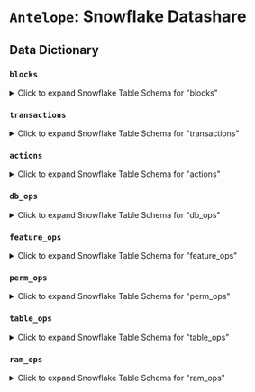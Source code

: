 # `Antelope`: Snowflake Datashare

## Data Dictionary

### `blocks`

<details>
<summary>Click to expand Snowflake Table Schema for "blocks"</summary>

| Column Name                         | Data Type           | Description                                                                    |
| ----------------------------------- | ------------------- | ------------------------------------------------------------------------------ |
| time                                | TIMESTAMP_NTZ(3)    | Timestamp indicating when this block was created.                              |
| number                              | NUMBER(38,0)        | Sequential number of the block in the blockchain.                              |
| date                                | DATE                | Calendar date associated with the block.                                       |
| hash                                | VARCHAR             | Unique identifier (hash) of the block.                                         |
| parent_hash                         | VARCHAR             | Hash of the parent block, linking this block to its predecessor.               |
| producer                            | VARCHAR             | Name of the producer responsible for creating this block.                      |
| confirmed                           | NUMBER(10,0)        | Number of confirmations for this block.                                        |
| schedule_version                    | NUMBER(10,0)        | Version of the block producer schedule in effect.                              |
| version                             | NUMBER(10,0)        | Version of the block as defined by the protocol.                               |
| producer_signature                  | VARCHAR             | Signature of the producer who created this block.                              |
| dpos_proposed_irreversible_blocknum | NUMBER(10,0)        | Last block number proposed as irreversible by delegated proof of stake (DPoS). |
| dpos_irreversible_blocknum          | NUMBER(10,0)        | Last block number considered irreversible by DPoS consensus.                   |
| transaction_mroot                   | VARCHAR             | Merkle root of all transactions in this block.                                 |
| action_mroot                        | VARCHAR             | Merkle root of all actions in this block.                                      |
| blockroot_merkle_active_nodes       | ARRAY<VARCHAR>      | List of active nodes in the blockroot Merkle tree.                             |
| blockroot_merkle_node_count         | NUMBER(10,0)        | Number of nodes in the blockroot Merkle tree.                                  |
| action_mroot_savanna                | VARCHAR             | Secondary Merkle root for actions, specific to the "Savanna" protocol.         |
| block_signing_key                   | VARCHAR             | Block signing key used by the producer.                                        |
| confirm_count                       | ARRAY<NUMBER(10,0)> | Count of confirmations received from other producers for this block.           |
| size                                | NUMBER(38,0)        | Size of the block in bytes.                                                    |
| total_transactions                  | NUMBER(38,0)        | Total number of transactions included in this block.                           |
| successful_transactions             | NUMBER(38,0)        | Number of successfully processed transactions in this block.                   |
| failed_transactions                 | NUMBER(38,0)        | Number of failed transactions in this block.                                   |
| total_actions                       | NUMBER(38,0)        | Total number of actions included in this block.                                |
| total_db_ops                        | NUMBER(38,0)        | Total number of database operations executed in this block.                    |

</details>


### `transactions`

<details>
<summary>Click to expand Snowflake Table Schema for "transactions"</summary>


| Column Name              | Data Type           | Description                                                                   |
| ------------------------ | ------------------- | ----------------------------------------------------------------------------- |
| block_time               | TIMESTAMP_NTZ(3)    | Timestamp indicating when the block containing this transaction was created.  |
| block_number             | NUMBER(38,0)        | Sequential number of the block in the blockchain containing this transaction. |
| block_hash               | VARCHAR             | Unique identifier (hash) of the block containing this transaction.            |
| block_date               | DATE                | Calendar date associated with the block containing this transaction.          |
| hash                     | VARCHAR             | Unique identifier (hash) of the transaction.                                  |
| index                    | NUMBER(38,0)        | Index of the transaction within the block.                                    |
| elapsed                  | NUMBER(38,0)        | Time elapsed during the execution of the transaction in microseconds.         |
| net_usage                | NUMBER(38,0)        | Net bandwidth usage of the transaction in bytes.                              |
| scheduled                | BOOLEAN             | Indicates whether the transaction was scheduled or not.                       |
| cpu_usage_micro_seconds  | NUMBER(10,0)        | CPU time used by the transaction in microseconds.                             |
| net_usage_words          | NUMBER(10,0)        | Net bandwidth usage of the transaction in 64-bit words.                       |
| status                   | VARCHAR             | Status of the transaction as a string (e.g., "executed", "failed").           |
| status_code              | NUMBER(10,0)        | Numeric code representing the status of the transaction.                      |
| success                  | BOOLEAN             | Indicates whether the transaction was successfully executed.                  |
| transaction_mroot        | VARCHAR             | Merkle root of the transaction.                                               |
| creator_action_indexes   | ARRAY<NUMBER(10,0)> | List of indexes for actions created by this transaction.                      |
| execution_action_indexes | ARRAY<NUMBER(10,0)> | List of indexes for actions executed by this transaction.                     |

</details>

### `actions`

<details>
<summary>Click to expand Snowflake Table Schema for "actions"</summary>

| Column Name                                | Data Type           | Description                                                                    |
| ------------------------------------------ | ------------------- | ------------------------------------------------------------------------------ |
| block_time                                 | TIMESTAMP_NTZ(3)    | Timestamp indicating when the block containing this action was created.        |
| block_number                               | NUMBER(38,0)        | Sequential number of the block in the blockchain containing this action.       |
| block_hash                                 | VARCHAR             | Unique identifier (hash) of the block containing this action.                  |
| block_date                                 | DATE                | Calendar date associated with the block containing this action.                |
| tx_hash                                    | VARCHAR             | Unique identifier (hash) of the transaction containing this action.            |
| tx_success                                 | BOOLEAN             | Indicates whether the transaction containing this action was successful.       |
| abi_sequence                               | NUMBER(38,0)        | Sequence number of the ABI (Application Binary Interface).                     |
| code_sequence                              | NUMBER(38,0)        | Sequence number of the code associated with this action.                       |
| digest                                     | VARCHAR             | Digest hash of the action receipt.                                             |
| global_sequence                            | NUMBER(38,0)        | Global sequence number for the action across the blockchain.                   |
| receipt_receiver                           | VARCHAR             | Account name that received the action.                                         |
| recv_sequence                              | NUMBER(38,0)        | Sequence number of the received action for the receiver.                       |
| auth_sequence                              | ARRAY<NUMBER(38,0)> | Sequence numbers for each authorizer of the action.                            |
| auth_sequence_account_name                 | ARRAY<VARCHAR>      | Account names of the authorizers corresponding to `auth_sequence`.             |
| account                                    | VARCHAR             | Name of the account that performed the action.                                 |
| name                                       | VARCHAR             | Name of the action (e.g., "transfer").                                         |
| json_data                                  | VARCHAR             | JSON representation of the action's data.                                      |
| raw_data                                   | VARCHAR             | Raw hex representation of the action's data.                                   |
| index                                      | NUMBER(10,0)        | Index of the action within the transaction.                                    |
| action_ordinal                             | NUMBER(10,0)        | Ordinal position of the action within the transaction.                         |
| receiver                                   | VARCHAR             | Account name that received the action.                                         |
| context_free                               | BOOLEAN             | Indicates whether the action is context-free (does not require authorization). |
| elapsed                                    | NUMBER(38,0)        | Time elapsed during the execution of the action in microseconds.               |
| console                                    | VARCHAR             | Console output produced by the action during execution.                        |
| raw_return_value                           | VARCHAR             | Raw representation of the action's return value.                               |
| json_return_value                          | VARCHAR             | JSON representation of the action's return value.                              |
| creator_action_ordinal                     | NUMBER(10,0)        | Ordinal position of the action that created this action, if applicable.        |
| closest_unnotified_ancestor_action_ordinal | NUMBER(10,0)        | Ordinal position of the closest ancestor action not notified by this action.   |
| action_mroot                               | VARCHAR             | Merkle root of the actions in this block.                                      |
| account_ram_deltas_account                 | ARRAY<VARCHAR>      | Account names associated with RAM deltas for this action.                      |
| account_ram_deltas                         | ARRAY<NUMBER(38,0)> | Amounts of RAM (in bytes) added or removed for each account.                   |

</details>

### `db_ops`

<details>
<summary>Click to expand Snowflake Table Schema for "db_ops"</summary>

| Column Name    | Data Type        | Description                                                                         |
| -------------- | ---------------- | ----------------------------------------------------------------------------------- |
| block_time     | TIMESTAMP_NTZ(3) | Timestamp indicating when the block containing this database operation was created. |
| block_number   | NUMBER(38,0)     | Sequential number of the block in the blockchain containing this operation.         |
| block_hash     | VARCHAR          | Unique identifier (hash) of the block containing this operation.                    |
| block_date     | DATE             | Calendar date associated with the block containing this operation.                  |
| tx_hash        | VARCHAR          | Unique identifier (hash) of the transaction containing this operation.              |
| tx_success     | BOOLEAN          | Indicates whether the transaction containing this operation was successful.         |
| action_index   | NUMBER(10,0)     | Index of the action within the transaction associated with this operation.          |
| index          | NUMBER(10,0)     | Index of this database operation within the action.                                 |
| operation      | VARCHAR          | Type of database operation (e.g., "insert", "update", "delete").                    |
| operation_code | NUMBER(10,0)     | Numeric code representing the type of database operation.                           |
| code           | VARCHAR          | Code or contract namespace associated with this database operation.                 |
| scope          | VARCHAR          | Scope of the database operation, specifying the namespace or partition affected.    |
| table_name     | VARCHAR          | Name of the database table affected by this operation.                              |
| primary_key    | VARCHAR          | Primary key of the record affected by this operation.                               |
| old_payer      | VARCHAR          | Name of the payer responsible for RAM costs before the operation.                   |
| new_payer      | VARCHAR          | Name of the payer responsible for RAM costs after the operation.                    |
| old_data       | VARCHAR          | Raw data before the operation.                                                      |
| new_data       | VARCHAR          | Raw data after the operation.                                                       |
| old_data_json  | VARCHAR          | JSON representation of the data before the operation.                               |
| new_data_json  | VARCHAR          | JSON representation of the data after the operation.                                |

</details>

### `feature_ops`

<details>
<summary>Click to expand Snowflake Table Schema for "feature_ops"</summary>

| Column Name           | Data Type        | Description                                                                        |
| --------------------- | ---------------- | ---------------------------------------------------------------------------------- |
| block_time            | TIMESTAMP_NTZ(3) | Timestamp indicating when the block containing this feature operation was created. |
| block_number          | NUMBER(38,0)     | Sequential number of the block in the blockchain containing this operation.        |
| block_hash            | VARCHAR          | Unique identifier (hash) of the block containing this operation.                   |
| block_date            | DATE             | Calendar date associated with the block containing this operation.                 |
| tx_hash               | VARCHAR          | Unique identifier (hash) of the transaction containing this operation.             |
| tx_success            | BOOLEAN          | Indicates whether the transaction containing this operation was successful.        |
| action_index          | NUMBER(10,0)     | Index of the action within the transaction associated with this operation.         |
| feature_digest        | VARCHAR          | Digest hash representing the feature being operated on.                            |
| kind                  | VARCHAR          | Type or kind of feature operation (e.g., "activate", "deactivate").                |
| description_digest    | VARCHAR          | Digest hash for the description of the feature being operated on.                  |
| protocol_feature_type | VARCHAR          | Type of protocol feature associated with this operation (e.g., "consensus").       |

</details>

### `perm_ops`

<details>
<summary>Click to expand Snowflake Table Schema for "perm_ops"</summary>

| Column Name     | Data Type           | Description                                                                           |
| --------------- | ------------------- | ------------------------------------------------------------------------------------- |
| block_time      | TIMESTAMP_NTZ(3)    | Timestamp indicating when the block containing this permission operation was created. |
| block_number    | NUMBER(38,0)        | Sequential number of the block in the blockchain containing this operation.           |
| block_hash      | VARCHAR             | Unique identifier (hash) of the block containing this operation.                      |
| block_date      | DATE                | Calendar date associated with the block containing this operation.                    |
| tx_hash         | VARCHAR             | Unique identifier (hash) of the transaction containing this operation.                |
| tx_success      | BOOLEAN             | Indicates whether the transaction containing this operation was successful.           |
| action_index    | NUMBER(10,0)        | Index of the action within the transaction associated with this operation.            |
| operation       | VARCHAR             | Type of permission operation (e.g., "create", "update", "delete").                    |
| operation_code  | NUMBER(10,0)        | Numeric code representing the type of permission operation.                           |
| id              | NUMBER(38,0)        | Unique identifier for the permission record being operated on.                        |
| parent_id       | NUMBER(38,0)        | Identifier of the parent permission, if applicable.                                   |
| owner           | VARCHAR             | Account name that owns the permission.                                                |
| name            | VARCHAR             | Name of the permission (e.g., "active", "owner").                                     |
| threshold       | NUMBER(10,0)        | Threshold required for actions under this permission to execute.                      |
| accounts        | ARRAY<VARCHAR>      | List of account names associated with this permission.                                |
| accounts_weight | ARRAY<NUMBER(10,0)> | List of weights assigned to the accounts under this permission.                       |
| keys_public_key | ARRAY<VARCHAR>      | List of public keys associated with this permission.                                  |
| keys_weight     | ARRAY<NUMBER(10,0)> | List of weights assigned to the keys under this permission.                           |
| wait_sec        | ARRAY<NUMBER(10,0)> | List of wait times in seconds for this permission.                                    |
| wait_weight     | ARRAY<NUMBER(10,0)> | List of weights assigned to the wait times under this permission.                     |

</details>

### `table_ops`

<details>
<summary>Click to expand Snowflake Table Schema for "table_ops"</summary>

| Column Name    | Data Type        | Description                                                                      |
| -------------- | ---------------- | -------------------------------------------------------------------------------- |
| block_time     | TIMESTAMP_NTZ(3) | Timestamp indicating when the block containing this table operation was created. |
| block_number   | NUMBER(38,0)     | Sequential number of the block in the blockchain containing this operation.      |
| block_hash     | VARCHAR          | Unique identifier (hash) of the block containing this operation.                 |
| block_date     | DATE             | Calendar date associated with the block containing this operation.               |
| tx_hash        | VARCHAR          | Unique identifier (hash) of the transaction containing this operation.           |
| tx_success     | BOOLEAN          | Indicates whether the transaction containing this operation was successful.      |
| action_index   | NUMBER(10,0)     | Index of the action within the transaction associated with this operation.       |
| index          | NUMBER(10,0)     | Index of the table operation within the action.                                  |
| operation      | VARCHAR          | Type of table operation (e.g., "create", "update", "delete").                    |
| operation_code | NUMBER(10,0)     | Numeric code representing the type of table operation.                           |
| payer          | VARCHAR          | Name of the payer responsible for RAM costs associated with the operation.       |
| code           | VARCHAR          | Code or contract namespace associated with the table operation.                  |
| scope          | VARCHAR          | Scope of the table operation, specifying the namespace or partition affected.    |
| table_name     | VARCHAR          | Name of the table affected by this operation.                                    |

</details>

### `ram_ops`

<details>
<summary>Click to expand Snowflake Table Schema for "ram_ops"</summary>

| Column Name    | Data Type        | Description                                                                    |
| -------------- | ---------------- | ------------------------------------------------------------------------------ |
| block_time     | TIMESTAMP_NTZ(3) | Timestamp indicating when the block containing this RAM operation was created. |
| block_number   | NUMBER(38,0)     | Sequential number of the block in the blockchain containing this operation.    |
| block_hash     | VARCHAR          | Unique identifier (hash) of the block containing this operation.               |
| block_date     | DATE             | Calendar date associated with the block containing this operation.             |
| tx_hash        | VARCHAR          | Unique identifier (hash) of the transaction containing this operation.         |
| tx_success     | BOOLEAN          | Indicates whether the transaction containing this operation was successful.    |
| action_index   | NUMBER(10,0)     | Index of the action within the transaction associated with this operation.     |
| operation      | VARCHAR          | Type of RAM operation (e.g., "allocate", "free").                              |
| operation_code | NUMBER(10,0)     | Numeric code representing the type of RAM operation.                           |
| payer          | VARCHAR          | Name of the payer responsible for the RAM costs in this operation.             |
| delta          | NUMBER(38,0)     | Change in RAM usage in bytes resulting from this operation.                    |
| usage          | NUMBER(38,0)     | Total RAM usage in bytes after this operation.                                 |
| namespace      | VARCHAR          | Namespace associated with this RAM operation (e.g., account or contract).      |
| namespace_code | NUMBER(10,0)     | Numeric code representing the namespace of the operation.                      |
| action         | VARCHAR          | Name of the action associated with this operation.                             |
| action_code    | NUMBER(10,0)     | Numeric code representing the action type.                                     |
| unique_key     | VARCHAR          | Unique identifier or key associated with this RAM operation.                   |

</details>